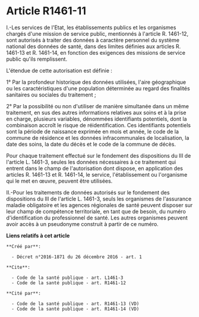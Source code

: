 # Article R1461-11

I.-Les services de l'Etat, les établissements publics et les organismes chargés d'une mission de service public, mentionnés à
l'article R. 1461-12, sont autorisés à traiter des données à caractère personnel du système national des données de santé,
dans des limites définies aux articles R. 1461-13 et R. 1461-14, en fonction des exigences des missions de service public
qu'ils remplissent. 

L'étendue de cette autorisation est définie : 

1° Par la profondeur historique des données utilisées, l'aire géographique ou les caractéristiques d'une population
déterminée au regard des finalités sanitaires ou sociales du traitement ; 

2° Par la possibilité ou non d'utiliser de manière simultanée dans un même traitement, en sus des autres informations
relatives aux soins et à la prise en charge, plusieurs variables, dénommées identifiants potentiels, dont la combinaison
accroît le risque de réidentification. Ces identifiants potentiels sont la période de naissance exprimée en mois et année, le
code de la commune de résidence et les données infracommunales de localisation, la date des soins, la date du décès et le
code de la commune de décès. 

Pour chaque traitement effectué sur le fondement des dispositions du III de l'article L. 1461-3, seules les données
nécessaires à ce traitement qui entrent dans le champ de l'autorisation dont dispose, en application des articles R. 1461-13
et R. 1461-14, le service, l'établissement ou l'organisme qui le met en œuvre, peuvent être utilisées. 

II.-Pour les traitements de données autorisés sur le fondement des dispositions du III de l'article L. 1461-3, seuls les
organismes de l'assurance maladie obligatoire et les agences régionales de santé peuvent disposer sur leur champ de
compétence territoriale, en tant que de besoin, du numéro d'identification du professionnel de santé. Les autres organismes
peuvent avoir accès à un pseudonyme construit à partir de ce numéro.

**Liens relatifs à cet article**

	**Créé par**:

	  - Décret n°2016-1871 du 26 décembre 2016 - art. 1

	**Cite**:

	  - Code de la santé publique - art. L1461-3
	  - Code de la santé publique - art. R1461-12

	**Cité par**:

	  - Code de la santé publique - art. R1461-13 (VD)
	  - Code de la santé publique - art. R1461-14 (VD)
